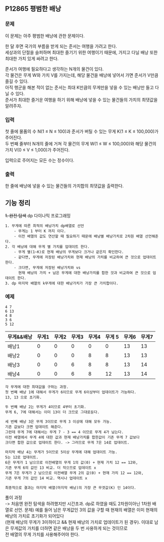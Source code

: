 ## P12865 평범한 배낭

### 문제
이 문제는 아주 평범한 배낭에 관한 문제이다.

한 달 후면 국가의 부름을 받게 되는 준서는 여행을 가려고 한다.  
세상과의 단절을 슬퍼하며 최대한 즐기기 위한 여행이기 때문에, 가지고 다닐 배낭 또한 최대한 가치 있게 싸려고 한다.

준서가 여행에 필요하다고 생각하는 N개의 물건이 있다.  
각 물건은 무게 W와 가치 V를 가지는데, 해당 물건을 배낭에 넣어서 가면 준서가 V만큼 즐길 수 있다.   
아직 행군을 해본 적이 없는 준서는 최대 K만큼의 무게만을 넣을 수 있는 배낭만 들고 다닐 수 있다.  
준서가 최대한 즐거운 여행을 하기 위해 배낭에 넣을 수 있는 물건들의 가치의 최댓값을 알려주자.

### 입력
첫 줄에 물품의 수 N(1 ≤ N ≤ 100)과 준서가 버틸 수 있는 무게 K(1 ≤ K ≤ 100,000)가 주어진다.  
두 번째 줄부터 N개의 줄에 거쳐 각 물건의 무게 W(1 ≤ W ≤ 100,000)와 해당 물건의 가치 V(0 ≤ V ≤ 1,000)가 주어진다.

입력으로 주어지는 모든 수는 정수이다.

### 출력
한 줄에 배낭에 넣을 수 있는 물건들의 가치합의 최댓값을 출력한다.

## 기능 정리

~~1. 완전 탐색~~   dp 다이나믹 프로그래밍

    1. 무게에 따른 최적의 배낭가치 dp배열로 선언
        - 무게는 1 부터 K 까지 이다.
        - 이전 배열의 값도 연산할 때 필요하기 때문에 배낭별 배낭가치로 2차원 배열 선언해준다.
    2. 각 배낭에 대해 무게 별 가치를 업데이트 한다.
        - 무게 별(1~K)로 현재 배낭의 무게보다 크거나 같은지 확인한다.
        - 같다면, 무게에 저장된 배낭가치와 현재 배낭의 가치를 비교하여 큰 것으로 업데이트 한다.
        - 크다면, 무게에 저장된 배낭가치와 vs   
          현재 배낭의 가치 + 남은 무게에 대한 배낭가치를 합한 것과 비교하여 큰 것으로 업데이트 한다.
    3. dp 마지막 배열의 k무게에 대한 배낭가치가 가장 큰 가치합이다.


### 예제  
    4 7  
    6 13  
    4 8  
    3 6  
    5 12  

| 무게&&배낭 | 무게1 | 무게2 | 무게3 | 무게4 | 무게 5 | 무게6 | 무게7 |
|--------|-----|-----|-----|-----|------|-----|-----|
| 배낭1    | 0   | 0   | 0   | 0   | 0    | 13  | 13  |
| 배낭2    | 0   | 0   | 0   | 8   | 8    | 13  | 13  |
| 배낭3    | 0   | 0   | 6   | 8   | 8    | 13  | 14  |
| 배낭4    | 0   | 0   | 6   | 8   | 12   | 13  | 14  |

    각 무게에 대한 최대값을 구하는 과정.
    첫 번째 배낭 1에 대해서 무게가 6이므로 무게 6이상부터 업데이트가 가능하다.
    13, 13 으로 초기화.

    두 번째 배낭 2는 무게가 4이므로 4부터 초기화.
    무게 6, 7에 대해서는 이미 13이 더 크므로 그대로둔다.
    
    세 번째 배낭 3은 무게 3이므로 무게 3 이상에 대해 모두 가능.
    기존 값보다 크면 업데이트 해준다.
    그런데 무게 7에 대해서는 무게 7 - 3 == 4 이므로 무게 4가 남는다.
    이전 배열에서 무게 4에 대한 값과 현재 배낭가치를 합한값이 기존 무게 7 값보다
    크다면 합한 값으로 업데이트 한다. -> 그러므로 무게 7은 14로 업데이트.

    마지막 배낭 4는 무게가 5이므로 5이상 무게에 대해 업데이트 가능.
    5는 12로 업데이트.
    6은 무게가 1 남으므로 이전배열의 무게 1의 값(0) + 현재 가치 12 == 12와,
    기존 무게 6의 값인 13 비교. 더 작으므로 업데이트 x
    무게 7은 무게가 2 남으므로 이전배열 무게 2의 값(0) + 현재 가치 12 == 12와,
    기존 무게 7의 값인 14 비교. 역시나 업데이트 x

    최종적으로 결과는 마지막 배열(마지막 배낭)의 가장 큰 무겟값(K) 인 14이다.


풀이 과정   
-> 처음엔 완전 탐색을 하려했지만 시간초과.
    dp로 하였을 때도 2차원이아닌 1차원 배열로 선언.
    문제) 예를 들어 남은 무게값인 3의 값을 구할 때 현재의 배열은 이미 현재의 배낭의 가치로 초기화가 되어있다  
         (현재 배낭의 무게가 3이하이고 && 현재 배낭의 가치로 업데이트가 된 경우).
        이대로 남은 무게값의 가치를 더하면 같은 배낭을 두 번 사용하게 되는 것이므로  
        전 배열의 무게 가치를 사용해주어야 한다.


    
        